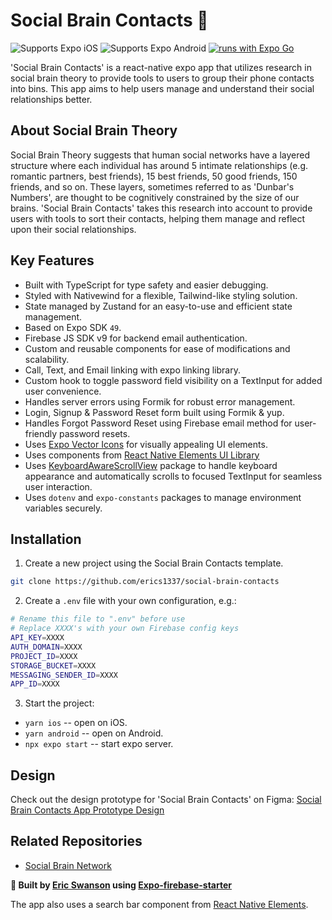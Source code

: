 # Social Brain Contacts 🧠

![Supports Expo iOS](https://img.shields.io/badge/iOS-4630EB.svg?style=flat-square&logo=APPLE&labelColor=999999&logoColor=fff)
![Supports Expo Android](https://img.shields.io/badge/Android-4630EB.svg?style=flat-square&logo=ANDROID&labelColor=A4C639&logoColor=fff)
[![runs with Expo Go](https://img.shields.io/badge/Runs%20with%20Expo%20Go-4630EB.svg?style=flat-square&logo=EXPO&labelColor=f3f3f3&logoColor=000)](https://expo.dev/client)

'Social Brain Contacts' is a react-native expo app that utilizes research in social brain theory to provide tools to users to group their phone contacts into bins. This app aims to help users manage and understand their social relationships better.

## About Social Brain Theory

Social Brain Theory suggests that human social networks have a layered structure where each individual has around 5 intimate relationships (e.g. romantic partners, best friends), 15 best friends, 50 good friends, 150 friends, and so on. These layers, sometimes referred to as 'Dunbar's Numbers', are thought to be cognitively constrained by the size of our brains. 'Social Brain Contacts' takes this research into account to provide users with tools to sort their contacts, helping them manage and reflect upon their social relationships.

## Key Features

-   Built with TypeScript for type safety and easier debugging.
-   Styled with Nativewind for a flexible, Tailwind-like styling solution.
-   State managed by Zustand for an easy-to-use and efficient state management.
-   Based on Expo SDK `49`.
-   Firebase JS SDK v9 for backend email authentication.
-   Custom and reusable components for ease of modifications and scalability.
-   Call, Text, and Email linking with expo linking library.
-   Custom hook to toggle password field visibility on a TextInput for added user convenience.
-   Handles server errors using Formik for robust error management.
-   Login, Signup & Password Reset form built using Formik & yup.
-   Handles Forgot Password Reset using Firebase email method for user-friendly password resets.
-   Uses [Expo Vector Icons](https://icons.expo.fyi/) for visually appealing UI elements.
-   Uses components from [React Native Elements UI Library](https://reactnativeelements.com/)
-   Uses [KeyboardAwareScrollView](https://github.com/APSL/react-native-keyboard-aware-scroll-view) package to handle keyboard appearance and automatically scrolls to focused TextInput for seamless user interaction.
-   Uses `dotenv` and `expo-constants` packages to manage environment variables securely.

## Installation

1. Create a new project using the Social Brain Contacts template.

```bash
git clone https://github.com/erics1337/social-brain-contacts
```

2. Create a `.env` file with your own configuration, e.g.:

```bash
# Rename this file to ".env" before use
# Replace XXXX's with your own Firebase config keys
API_KEY=XXXX
AUTH_DOMAIN=XXXX
PROJECT_ID=XXXX
STORAGE_BUCKET=XXXX
MESSAGING_SENDER_ID=XXXX
APP_ID=XXXX
```

3. Start the project:

-   `yarn ios` -- open on iOS.
-   `yarn android` -- open on Android.
-   `npx expo start` -- start expo server.

<!-- ## Screens

Main screens:

- Login
- Signup
- Forgot password
- Home

[Add Screenshots of 'Social Brain Contacts' here] -->

## Design

Check out the design prototype for 'Social Brain Contacts' on Figma:
[Social Brain Contacts App Prototype Design](https://www.figma.com/file/UZaw6Vam45Rs8bSPh6yWyU/Social-Brain-Contacts-App-Prototype-Design?type=whiteboard&node-id=0%3A1&t=Z7ppYn1gaq09U1dT-1)

## Related Repositories

-   [Social Brain Network](https://github.com/Erics1337/social-brain-network)

<strong>🌟 Built by [Eric Swanson](https://ericsdevportfolio.com) using [Expo-firebase-starter](https://github.com/expo-community/expo-firebase-starter)</strong>

The app also uses a search bar component from [React Native Elements](https://reactnativeelements.com/).

